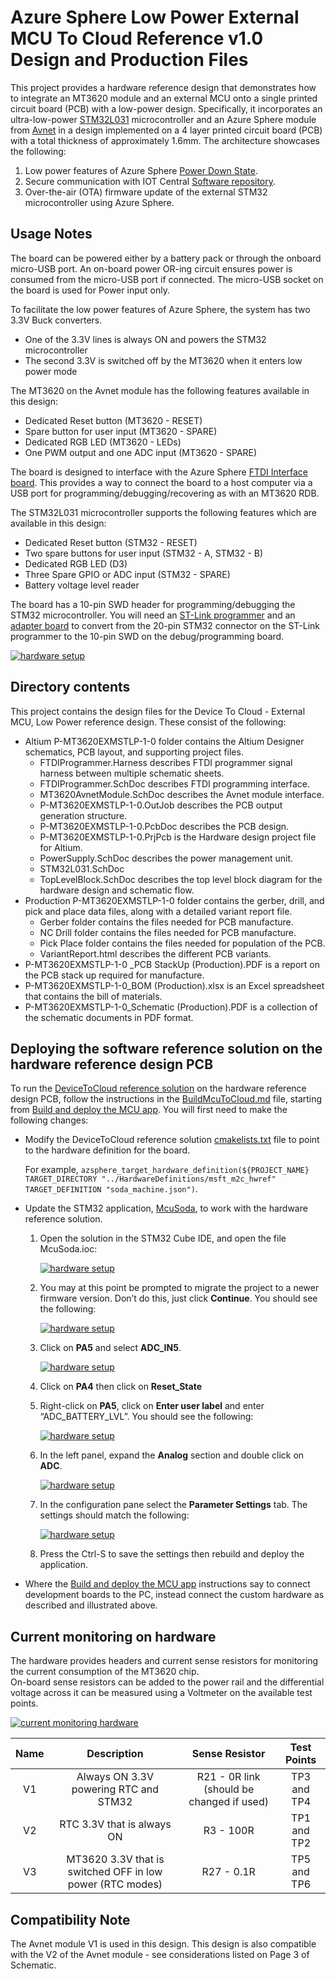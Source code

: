 # Azure Sphere Low Power External MCU To Cloud Reference v1.0 Design and Production Files

This project provides a hardware reference design that demonstrates how to integrate an MT3620 module and an external MCU onto a single printed circuit board (PCB) with a low-power design.  Specifically, it incorporates an ultra-low-power [STM32L031](https://www.st.com/en/microcontrollers-microprocessors/stm32l031k6.html) microcontroller and an Azure Sphere module from [Avnet](https://www.avnet.com/shop/us/products/avnet-engineering-services/aes-ms-mt3620-m-g-tr-3074457345641969195/) in a design implemented on a 4 layer printed circuit board (PCB) with a total thickness of approximately 1.6mm. The architecture showcases the following:

1. Low power features of Azure Sphere [Power Down State](https://docs.microsoft.com/azure-sphere/app-development/power-down).
2. Secure communication with IOT Central [Software repository](https://docs.microsoft.com/azure/iot-central/core/overview-iot-central).
3. Over-the-air (OTA) firmware update of the external STM32 microcontroller using Azure Sphere.

## Usage Notes

The board can be powered either by a battery pack or through the onboard micro-USB port. An on-board power OR-ing circuit ensures power is consumed from the micro-USB port if connected. The micro-USB socket on the board is used for Power input only.

To facilitate the low power features of Azure Sphere, the system has two 3.3V Buck converters.

- One of the 3.3V lines is always ON and powers the STM32 microcontroller
- The second 3.3V is switched off by the MT3620 when it enters low power mode

The MT3620 on the Avnet module has the following features available in this design:

- Dedicated Reset button (MT3620 - RESET)
- Spare button for user input (MT3620 - SPARE)
- Dedicated RGB LED (MT3620 - LEDs)
- One PWM output and one ADC input (MT3620 - SPARE)

The board is designed to interface with the Azure Sphere [FTDI Interface board](https://github.com/Azure/azure-sphere-hardware-designs/tree/master/P-FTINT-1-1). This provides a way to connect the board to a host computer via a USB port for programming/debugging/recovering as with an MT3620 RDB.

The STM32L031 microcontroller supports the following features which are available in this design:

- Dedicated Reset button (STM32 - RESET)
- Two spare buttons for user input (STM32 - A, STM32 - B)
- Dedicated RGB LED (D3)
- Three Spare GPIO or ADC input (STM32 - SPARE)
- Battery voltage level reader

The board has a 10-pin SWD header for programming/debugging the STM32 microcontroller. You will need an [ST-Link programmer]( https://www.st.com/en/development-tools/st-link-v2.html) and an [adapter board](https://www.olimex.com/Products/ARM/JTAG/ARM-JTAG-20-10/) to convert from the 20-pin STM32 connector on the ST-Link programmer to the 10-pin SWD on the debug/programming board.

[ ![hardware setup](./media/P-MT3620EXMSTLP-1-0-hardware-setup.png) ](./media/P-MT3620EXMSTLP-1-0-hardware-setup-5X.png#lightbox)

## Directory contents

This project contains the design files for the Device To Cloud - External MCU, Low Power reference design. These consist of the following:

- Altium P-MT3620EXMSTLP-1-0  folder contains the Altium Designer schematics, PCB layout, and supporting project files.
  - FTDIProgrammer.Harness      describes FTDI programmer signal harness between multiple schematic sheets.
  - FTDIProgrammer.SchDoc       describes FTDI programming interface.
  - MT3620AvnetModule.SchDoc    describes the Avnet module interface.     
  - P-MT3620EXMSTLP-1-0.OutJob  describes the PCB output generation structure.   
  - P-MT3620EXMSTLP-1-0.PcbDoc  describes the PCB design.
  - P-MT3620EXMSTLP-1-0.PrjPcb  is the Hardware design project file for Altium.
  - PowerSupply.SchDoc          describes the power management unit.       
  - STM32L031.SchDoc               
  - TopLevelBlock.SchDoc          describes the top level block diagram for the hardware design and schematic flow.   
- Production P-MT3620EXMSTLP-1-0  folder contains the gerber, drill, and pick and place data files, along with a detailed variant report file.
   - Gerber                       folder contains the files needed for PCB manufacture.
   - NC Drill                     folder contains the files needed for PCB manufacture.
   - Pick Place                   folder contains the files needed for population of the PCB.
   - VariantReport.html           describes the different PCB variants.
- P-MT3620EXMSTLP-1-0 _PCB StackUp (Production).PDF        is a report on the PCB stack up required for manufacture.
- P-MT3620EXMSTLP-1-0_BOM (Production).xlsx                is an Excel spreadsheet that contains the bill of materials.
- P-MT3620EXMSTLP-1-0_Schematic (Production).PDF           is a collection of the schematic documents in PDF format.

## Deploying the software reference solution on the hardware reference design PCB

To run the [DeviceToCloud reference solution](https://github.com/Azure/azure-sphere-samples/tree/master/Samples/DeviceToCloud) on the hardware reference design PCB, follow the instructions in the [BuildMcuToCloud.md](https://github.com/Azure/azure-sphere-samples/blob/master/Samples/DeviceToCloud/ExternalMcuLowPower/BuildMcuToCloud.md) file, starting from [Build and deploy the MCU app](https://github.com/Azure/azure-sphere-samples/blob/master/Samples/DeviceToCloud/ExternalMcuLowPower/BuildMcuToCloud.md#build-and-deploy-the-mcu-app). You will first need to make the following changes:

- Modify the DeviceToCloud reference solution [cmakelists.txt](https://github.com/Azure/azure-sphere-samples/tree/master/Samples/DeviceToCloud/ExternalMcuLowPower/AzureSphere_HighLevelApp) file to point to the hardware definition for the board.

    For example, `azsphere_target_hardware_definition(${PROJECT_NAME} TARGET_DIRECTORY "../HardwareDefinitions/msft_m2c_hwref" TARGET_DEFINITION "soda_machine.json")`.

- Update the STM32 application, [McuSoda](https://github.com/Azure/azure-sphere-samples/tree/master/Samples/DeviceToCloud/ExternalMcuLowPower/McuSoda), to work with the hardware reference solution.

   1. Open the solution in the STM32 Cube IDE, and open the file McuSoda.ioc:
      
      [ ![hardware setup](./media/Picture1.png) ](./media/Picture1.png#lightbox)
   
   1. You may at this point be prompted to migrate the project to a newer firmware version. Don’t do this, just click **Continue**. You should see the following:
   
      [ ![hardware setup](./media/Picture2.png) ](./media/Picture2.png#lightbox)

   1. Click on **PA5** and select **ADC_IN5**.
   
      [ ![hardware setup](./media/Picture3.png) ](./media/Picture3.png#lightbox)

   1. Click on **PA4** then  click on **Reset_State**
   1. Right-click on **PA5**, click on **Enter user label** and enter “ADC_BATTERY_LVL”. You should see the following:
   
      [ ![hardware setup](./media/Picture4.png) ](./media/Picture4.png#lightbox)

   1. In the left panel, expand the **Analog** section and double click on **ADC**.
   
      [ ![hardware setup](./media/Picture5.png) ](./media/Picture5.png#lightbox)

   1. In the configuration pane select the **Parameter Settings** tab. The settings should match the following:
   
        [ ![hardware setup](./media/Picture6.png) ](./media/Picture6.png#lightbox)

   1. Press the Ctrl-S to save the settings then rebuild and deploy the application.

- Where the [Build and deploy the MCU app](https://github.com/Azure/azure-sphere-samples/blob/master/Samples/DeviceToCloud/ExternalMcuLowPower/BuildMcuToCloud.md#build-and-deploy-the-mcu-app) instructions say to connect development boards to the PC, instead connect the custom hardware as described and illustrated above.

## Current monitoring on hardware
The hardware provides headers and current sense resistors for monitoring the current consumption of the MT3620 chip.  
On-board sense resistors can be added to the power rail and the differential voltage across it can be measured using a Voltmeter on the available test points.

[![current monitoring hardware](./media/PowerMeasurement.png)](./media/PowerMeasurement.png#lightbox)

| Name        | Description           | Sense Resistor  | Test Points |
| :-------------: |:-------------:| :-----:| :-----: |
| V1      | Always ON 3.3V powering RTC and STM32 | R21 - 0R link  (should be changed if used) |TP3 and TP4 |
| V2      | RTC 3.3V that is always ON |R3 - 100R |   TP1 and TP2 |
| V3 | MT3620 3.3V that is switched OFF in low power (RTC modes) | R27 - 0.1R |TP5 and TP6 |

## Compatibility Note

The Avnet module V1 is used in this design. This design is also compatible with the V2 of the Avnet module - see considerations listed on Page 3 of Schematic.
